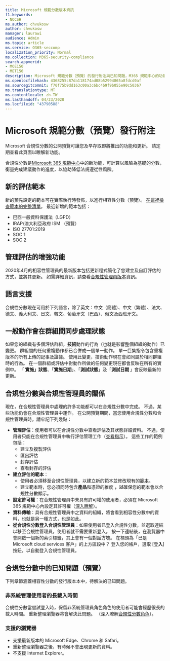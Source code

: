 ```yaml
---
title: Microsoft 規範分數版本資訊
f1.keywords:
- NOCSH
ms.author: chvukosw
author: chvukosw
manager: laurawi
audience: Admin
ms.topic: article
ms.service: O365-seccomp
localization_priority: Normal
ms.collection: M365-security-compliance
search.appverid:
- MOE150
- MET150
description: Microsoft 規範分數（預覽）的發行附注與已知問題，M365 規範中心的功能可協助簡化及自動化風險評估。
ms.openlocfilehash: 4368255c87da118174ad08b52994865a8fdcd0af
ms.sourcegitcommit: f70f75b9dd163c00a3c6bc4b9f9b055e90c50367
ms.translationtype: MT
ms.contentlocale: zh-TW
ms.lasthandoff: 04/23/2020
ms.locfileid: "43790588"
---
```

# <a name="microsoft-compliance-score-preview-release-notes"></a>Microsoft 規範分數（預覽）發行附注

Microsoft 合規性分數的公開預覽可讓您及早存取即將推出的功能和更新。 請定期查看此頁面以瞭解新功能。

合規性分數是[Microsoft 365 規範中心](microsoft-365-compliance-center.md)中的新功能，可計算以風險為基礎的分數，衡量完成建議動作的進度，以協助降低法規遵從性風險。

## <a name="new-templates-for-assessments"></a>新的評估範本

新的預先設定的範本可在實際執行時發佈，以進行相容性分數（預覽）。 [在這裡檢查範本的完整清單](compliance-score.md#templates)。 最近新增的範本包括：

- 巴西一般資料保護法（LGPD）
- IRAP/澳大利亞政府 ISM （預覽）
- ISO 27701:2019
- SOC 1
- SOC 2

## <a name="improvements-in-managing-assessments"></a>管理評估的增強功能

2020年4月的相容性管理員的最新版本包括更新程式簡化了您建立及自訂評估的方式，並將其更新。 如需詳細資訊，請查看[合規性管理員版本](compliance-manager-release-notes.md)資訊。

## <a name="language-support"></a>語言支援

合規性分數現在可用於下列語言，除了英文：中文（簡體）、中文（繁體）、法文、德文、義大利文、日文、韓文、葡萄牙文（巴西）、俄文及西班牙文。

## <a name="common-actions-will-synch-status-across-groups"></a>一般動作會在群組間同步處理狀態

如果您的組織有多個評估群組，**技術**動作的行為（也就是影響整個組織的動作）已變更。 群組間的任何重複動作都已合併成一個單一動作。 單一巨集指令包含重複版本的所有上傳的記事及證據。 使用此變更，技術動作現在會如同屬於相同群組時的行為。 在一個群組或評估中對動作所做的任何變更現在都會反映在所有的實例中。 「 **實施」狀態**、「**實施日期**」、「**測試狀態**」及「**測試日期** 」會反映最新的更新。

## <a name="compliance-score-relationship-to-compliance-manager"></a>合規性分數與合規性管理員的關係

現在，在合規性管理員中處理的許多功能都可以在合規性分數中完成。 不過，某些功能仍會在合規性管理員中運作。 在公開預覽期間，當您使用合規性分數和合規性管理員時，請牢記下列幾點：

- **管理評估**：使用者可以在合規性分數中查看評估及其狀態詳細資料。 不過，使用者只能在合規性管理員中執行評估管理工作（[查看指示](working-with-compliance-manager.md#assessments)）。 這些工作的範例包括：
    - 建立及複製評估
    - 匯出評估
    - 封存評估
    - 查看封存的評估
 - **建立評估的範本**： 
   - 使用者必須移至合規性管理員，以建立新的範本並修改現有的[範本](working-with-compliance-manager.md#templates)。 
   - 建立範本時，您必須同時包含**產品**和憑證的維度 **，以**確保您的範本會以合規性分數顯示。
 - **設定許可權**：在合規性管理員中未具有許可權的使用者，必須在 Microsoft 365 規範中心內設定其許可權（[深入瞭解](compliance-score-setup.md#set-user-permissions-and-assign-roles)）。
- **資料傳輸**：具有合規性管理員中之資料的組織，將會看到相容性分數中的資料，也就是另一種方式，也是如此。
- **從合規性分數登入合規性管理員**：如果使用者已登入合規性分數，並選取連結以移至合規性管理員，使用者就不需要重新登入。 按一下連結後，在瀏覽器中會開啟一個新的索引標籤，其上會有一個對話方塊。 在標頭為「已是 Microsoft cloud services 客戶」的上方區段中？ 登入您的帳戶，選取 [登**入**] 按鈕，以自動登入合規性管理員。

## <a name="known-issues-in-compliance-score-preview"></a>合規性分數中的已知問題（預覽）

下列章節涵蓋相容性分數的發行版本本中，待解決的已知問題。

### <a name="long-load-times-for-non-admin-users"></a>非系統管理使用者的長載入時間
合規性分數當嘗試登入時，保留非系統管理員角色角色的使用者可能會經歷很長的載入時間。 重新整理瀏覽器將會解決此問題。 （深入瞭解[合規性分數角色](compliance-score-setup.md#set-user-permissions-and-assign-roles)）。

### <a name="supported-browsers"></a>支援的瀏覽器

- 支援最新版本的 Microsoft Edge、Chrome 和 Safari。
- 重新整理瀏覽器之後，有時候不會出現更新的資料。
- 不支援 Internet Explorer。
